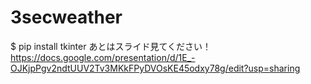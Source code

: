 # 3secweather

$ pip install tkinter
あとはスライド見てください！
https://docs.google.com/presentation/d/1E_-OJKjpPgv2ndtUUV2Tv3MKkFPyDVOsKE45odxy78g/edit?usp=sharing